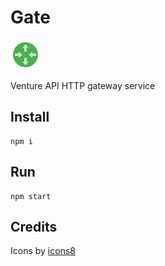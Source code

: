 Gate
====

![icon]

Venture API HTTP gateway service


Install
-------

```
npm i

```


Run
---

```
npm start
```


Credits
-------

Icons by [icons8](https://icons8.com)

[icon]: icons8-router-48.png

